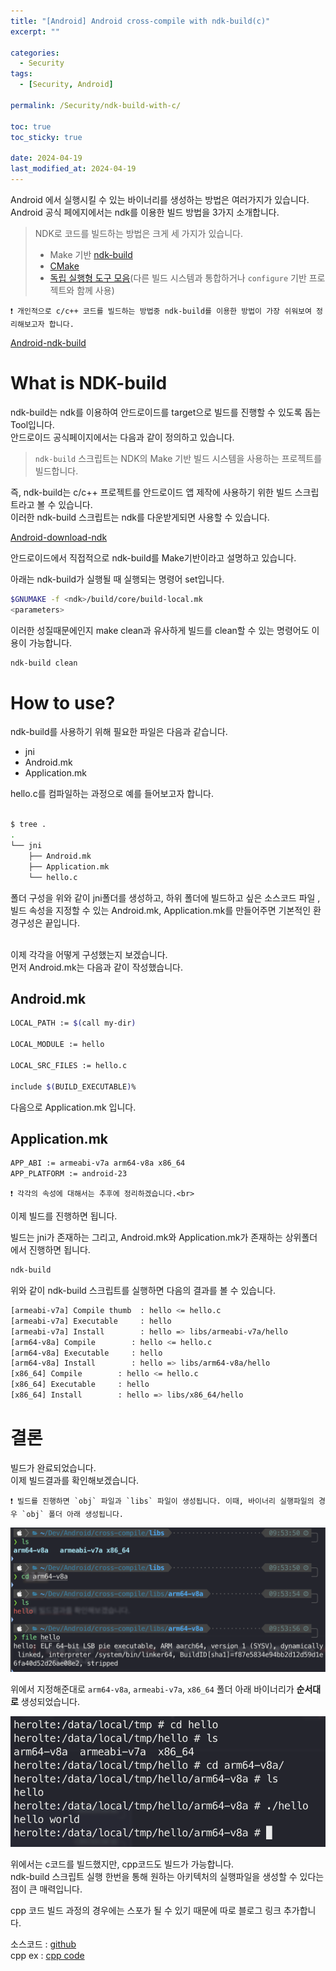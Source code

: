```yaml
---
title: "[Android] Android cross-compile with ndk-build(c)"
excerpt: ""

categories:
  - Security
tags:
  - [Security, Android]

permalink: /Security/ndk-build-with-c/

toc: true
toc_sticky: true

date: 2024-04-19
last_modified_at: 2024-04-19
---
```


Android 에서 실행시킬 수 있는 바이너리를 생성하는 방법은 여러가지가 있습니다.<br>
Android 공식 페에지에서는 ndk를 이용한 빌드 방법을 3가지 소개합니다.<br>

> NDK로 코드를 빌드하는 방법은 크게 세 가지가 있습니다.
> 
> - Make 기반 [ndk-build](https://developer.android.com/ndk/guides/ndk-build?hl=ko)
> - [CMake](https://developer.android.com/ndk/guides/cmake?hl=ko)
> - [독립 실행형 도구 모음](https://developer.android.com/ndk/guides/standalone_toolchain?hl=ko)(다른 빌드 시스템과 통합하거나 `configure` 기반 프로젝트와 함께 사용)

```
❗ 개인적으로 c/c++ 코드를 빌드하는 방법중 ndk-build를 이용한 방법이 가장 쉬워보여 정리해보고자 합니다.
```

[Android-ndk-build](https://developer.android.com/ndk/guides/build?hl=ko)

# What is NDK-build

ndk-build는 ndk를 이용하여 안드로이드를 target으로 빌드를 진행할 수 있도록 돕는 Tool입니다.<br>
안드로이드 공식페이지에서는 다음과 같이 정의하고 있습니다.<br>

> `ndk-build` 스크립트는 NDK의 Make 기반 빌드 시스템을 사용하는 프로젝트를 빌드합니다.

즉, ndk-build는 c/c++ 프로젝트를 안드로이드 앱 제작에 사용하기 위한 빌드 스크립트라고 볼 수 있습니다. <br>
이러한 ndk-build 스크립트는 ndk를 다운받게되면 사용할 수 있습니다.<br>

[Android-download-ndk](https://developer.android.com/ndk/downloads?hl=ko)

안드로이드에서 직접적으로 ndk-build를 Make기반이라고 설명하고 있습니다.<br>

아래는 ndk-build가 실행될 때 실행되는 명령어 set입니다.<br>

```bash
$GNUMAKE -f <ndk>/build/core/build-local.mk
<parameters>
```

이러한 성질때문에인지 make clean과 유사하게 빌드를 clean할 수 있는 명령어도 이용이 가능합니다.<br>

```bash
ndk-build clean
```

# How to use?
ndk-build를 사용하기 위해 필요한 파일은 다음과 같습니다.<br>

- jni
- Android.mk
- Application.mk

hello.c를 컴파일하는 과정으로 예를 들어보고자 합니다.<br><br>

```bash
$ tree .                                                                     ─╯
.
└── jni
    ├── Android.mk
    ├── Application.mk
    └── hello.c
```

폴더 구성을 위와 같이 jni폴더를 생성하고, 하위 폴더에 빌드하고 싶은 소스코드 파일 , 빌드 속성을 지정할 수 있는 Android.mk, Application.mk를 만들어주면 기본적인 환경구성은 끝입니다.<br><br>

이제 각각을 어떻게 구성했는지 보겠습니다.</br>
먼저 Android.mk는 다음과 같이 작성했습니다.<br>

## Android.mk

```bash
LOCAL_PATH := $(call my-dir)

LOCAL_MODULE := hello

LOCAL_SRC_FILES := hello.c

include $(BUILD_EXECUTABLE)%
```

다음으로 Application.mk 입니다.<br>

## Application.mk

```bash
APP_ABI := armeabi-v7a arm64-v8a x86_64
APP_PLATFORM := android-23
```

```
❗ 각각의 속성에 대해서는 추후에 정리하겠습니다.<br>
```

이제 빌드를 진행하면 됩니다.<br>

빌드는 jni가 존재하는 그리고, Android.mk와 Application.mk가 존재하는 상위폴더에서 진행하면 됩니다.<br>

```bash
ndk-build
```

위와 같이 ndk-build 스크립트를 실행하면 다음의 결과를 볼 수 있습니다.<br>

```bash
[armeabi-v7a] Compile thumb  : hello <= hello.c
[armeabi-v7a] Executable     : hello
[armeabi-v7a] Install        : hello => libs/armeabi-v7a/hello
[arm64-v8a] Compile        : hello <= hello.c
[arm64-v8a] Executable     : hello
[arm64-v8a] Install        : hello => libs/arm64-v8a/hello
[x86_64] Compile        : hello <= hello.c
[x86_64] Executable     : hello
[x86_64] Install        : hello => libs/x86_64/hello
```

# 결론

빌드가 완료되었습니다.<br>
이제 빌드결과를 확인해보겠습니다.

```
❗ 빌드를 진행하면 `obj` 파일과 `libs` 파일이 생성됩니다. 이때, 바이너리 실행파일의 경우 `obj` 폴더 아래 생성됩니다.
```

<img src="/assets/images/file-android.png" >

위에서 지정해준대로 `arm64-v8a`, `armeabi-v7a`, `x86_64` 폴더 아래 바이너리가 **순서대로** 생성되었습니다.

<img src="/assets/images/exec.png">

위에서는 c코드를 빌드했지만, cpp코드도 빌드가 가능합니다. <br>
ndk-build 스크립트 실행 한번을 통해 원하는 아키텍처의 실행파일을 생성할 수 있다는 점이 큰 매력입니다.<br>

cpp 코드 빌드 과정의 경우에는 스포가 될 수 있기 때문에 따로 블로그 링크 추가합니다.

소스코드 : [github](https://github.com/ParkHoHo/Android-Study/tree/main/compile-set)
<br>
cpp ex : [cpp code]()